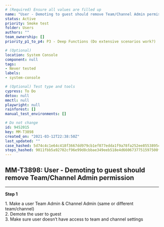 ```yaml
---
# (Required) Ensure all values are filled up
name: "User - Demoting to guest should remove Team/Channel Admin permission"
status: Active
priority: Smoke test
folder: Users
authors: ""
team_ownership: []
priority_p1_to_p4: P3 - Deep Functions (Do extensive scenarios work?)

# (Optional)
location: System Console
component: null
tags: 
- Never tested
labels: 
- system-console

# (Optional) Test type and tools
cypress: To Do
detox: null
mmctl: null
playwright: null
rainforest: []
manual_test_environments: []

# Do not change
id: 9452015
key: MM-T3898
created_on: "2021-03-12T22:38:50Z"
last_updated: ""
case_hashed: 5d74c4c1e64c418f3667dd979cb1ef077edda1f9a78fa252ee8553895cc77f847aa6cdb835f7771746a6b27815d62471
steps_hashed: 9011fbb5a92702cf96e99d8cbbae349eeb518e4d6606737751597500f6339e844fa7ef4d5be94f38d03cbf4c2ff0fab9
---
```


<!-- (Auto-generated) Based on frontmatter's "key" and "name" -->

## MM-T3898: User - Demoting to guest should remove Team/Channel Admin permission

---

**Step 1**

1\. Make a user Team Admin & Channel Admin (same or different team/channel)\
2\. Demote the user to guest\
3\. Make sure user doesn’t have access to team and channel settings
